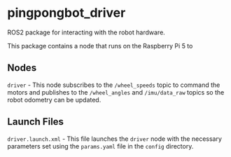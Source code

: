 # pingpongbot_driver

ROS2 package for interacting with the robot hardware.

This package contains a node that runs on the Raspberry Pi 5 to 

## Nodes
`driver` - This node subscribes to the `/wheel_speeds` topic to command the motors and publishes to the `/wheel_angles` and `/imu/data_raw` topics so the robot odometry can be updated.


## Launch Files
`driver.launch.xml` - This file launches the `driver` node with the necessary parameters set using the `params.yaml` file in the `config` directory.